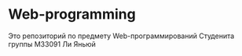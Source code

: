 # Web-programming
Это репозиторий по предмету Web-программирований Студенита группы М33091 Ли Яньюй
